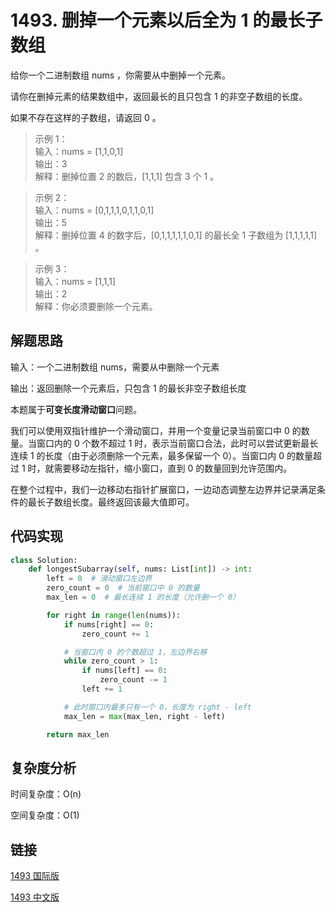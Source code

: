 # 1493. 删掉一个元素以后全为 1 的最长子数组

给你一个二进制数组 nums ，你需要从中删掉一个元素。

请你在删掉元素的结果数组中，返回最长的且只包含 1 的非空子数组的长度。

如果不存在这样的子数组，请返回 0 。

>示例 1：  
输入：nums = [1,1,0,1]  
输出：3  
解释：删掉位置 2 的数后，[1,1,1] 包含 3 个 1 。  

>示例 2：  
输入：nums = [0,1,1,1,0,1,1,0,1]  
输出：5  
解释：删掉位置 4 的数字后，[0,1,1,1,1,1,0,1] 的最长全 1 子数组为 [1,1,1,1,1] 。  

>示例 3：  
输入：nums = [1,1,1]  
输出：2  
解释：你必须要删除一个元素。  


## 解题思路
输入：一个二进制数组 nums，需要从中删除一个元素

输出：返回删除一个元素后，只包含 1 的最长非空子数组长度

本题属于**可变长度滑动窗口**问题。

我们可以使用双指针维护一个滑动窗口，并用一个变量记录当前窗口中 0 的数量。当窗口内的 0 个数不超过 1 时，表示当前窗口合法，此时可以尝试更新最长连续 1 的长度（由于必须删除一个元素，最多保留一个 0）。当窗口内 0 的数量超过 1 时，就需要移动左指针，缩小窗口，直到 0 的数量回到允许范围内。

在整个过程中，我们一边移动右指针扩展窗口，一边动态调整左边界并记录满足条件的最长子数组长度。最终返回该最大值即可。

## 代码实现

```python
class Solution:
    def longestSubarray(self, nums: List[int]) -> int:
        left = 0  # 滑动窗口左边界
        zero_count = 0  # 当前窗口中 0 的数量
        max_len = 0  # 最长连续 1 的长度（允许删一个 0）

        for right in range(len(nums)):
            if nums[right] == 0:
                zero_count += 1

            # 当窗口内 0 的个数超过 1，左边界右移
            while zero_count > 1:
                if nums[left] == 0:
                    zero_count -= 1
                left += 1

            # 此时窗口内最多只有一个 0，长度为 right - left
            max_len = max(max_len, right - left)

        return max_len
```

## 复杂度分析

时间复杂度：O(n)

空间复杂度：O(1)

## 链接

[1493 国际版](https://leetcode.com/problems/longest-subarray-of-1s-after-deleting-one-element/description/)

[1493 中文版](https://leetcode.cn/problems/longest-subarray-of-1s-after-deleting-one-element/description/)
